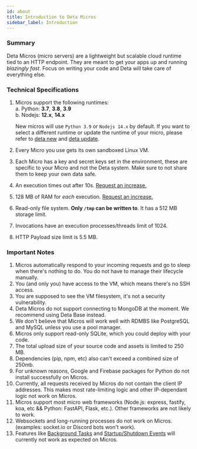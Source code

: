 ```yaml
---
id: about
title: Introduction to Deta Micros
sidebar_label: Introduction
---
```


### Summary

Deta Micros (micro servers) are a lightweight but scalable cloud runtime tied to an HTTP endpoint. They are meant to get your apps up and running *blazingly fast*. Focus on writing your code and Deta will take care of everything else. 

### Technical Specifications

1. Micros support the following runtimes:  
	a. Python: **3.7**, **3.8**, **3.9**  
	b. Nodejs: **12.x**, **14.x**  

	New micros will use `Python 3.9` or `Nodejs 14.x` by default. If you want to select a different runtime or update the runtime of your micro, please refer to [deta new](https://docs.deta.sh/docs/cli/commands#deta-new) and [deta update](https://docs.deta.sh/docs/cli/commands#deta-update).
2. Every Micro you use gets its own sandboxed Linux VM.
3. Each Micro has a key and secret keys set in the environment, these are specific to your Micro and not the Deta system. Make sure to not share them to keep your own data safe.
4. An execution times out after 10s. <a href="https://form.deta.dev/timeout">Request an increase.</a>
5. 128 MB of RAM for *each* execution. <a href="https://form.deta.dev/memory">Request an increase.</a>
6. Read-only file system. **Only `/tmp` can be written to**. It has a 512 MB storage limit.
7. Invocations have an execution processes/threads limit of 1024.
8. HTTP Payload size limit is 5.5 MB.

### Important Notes

1. Micros automatically respond to your incoming requests and go to sleep when there's nothing to do. You do not have to manage their lifecycle manually.
2. You (and only you) have access to the VM, which means there's no SSH access.
3. You are supposed to see the VM filesystem, it's not a security vulnerability.
4. Deta Micros do not support connecting to MongoDB at the moment. We recommend using Deta Base instead.
5. We don't believe that Micros will work well with RDMBS like PostgreSQL and MySQL unless you use a pool manager.
6. Micros only support read-only SQLite, which you could deploy with your code.
7. The total upload size of your source code and assets is limited to 250 MB.
8. Dependencies (pip, npm, etc) also can't exceed a combined size of 250mb.
9. For unknown reasons, Google and Firebase packages for Python do not install successfully on Micros.
10. Currently, all requests received by Micros do not contain the client IP addresses. This makes most rate-limiting logic and other IP-dependant logic not work on Micros.
11. Micros support most micro web frameworks (Node.js: express, fastify, koa, etc && Python: FastAPI, Flask, etc.). Other frameworks are not likely to work.
12. Websockets and long-running processes do not work on Micros. (examples: socket.io or Discord bots won't work).
13. Features like [Background Tasks](https://www.starlette.io/background/) and [Startup/Shutdown Events](https://www.starlette.io/events/) will currently not work as expected on Micros.
